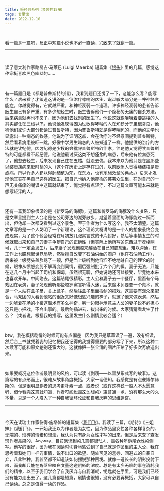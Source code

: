 ```yaml
---
title: 短经典系列（套装共15册）
tags: 竹里馆
date: 2022-12-10
---
```


<br/>

看一篇是一篇吧，反正中短篇小说也不必一直读，兴致来了就翻一篇。

---

<br/>

读了意大利作家路易吉·马莱巴 (Luigi Malerba) 短篇集《[银头](https://book.douban.com/subject/26695859/)》里的几篇，感觉这作家挺喜欢黑色幽默的……

<br/>

有一篇题目是《都是普鲁斯特的错》，我看到题目还愣了一下，这能怎么写？能写什么？后来看了才知道这讲的是一位治疗哮喘的医生，说过敏大部分是一种神经官能症，你越觉得有，它就越严重，和神经衰弱一个道理。许多神经衰弱的患者告诉医生自己有多严重、有多少想轻生时，医生告诉他们一个隐秘的无痛的自杀方法，后来病患就再也不来了，因为他们去找别的医生了。他说这就像嚷嚷着要跳楼的人其实都住在三楼以下。他说他发现得因为过敏得哮喘的人在知识分子里很常见，他猜他们或许大部分都读过普鲁斯特，因为普鲁斯特就是得哮喘死的，而他的文学也显露出一种病态的敏感。他说为了证明这点，会在治疗时不经意间提到普鲁斯特，然后看着病患被吓一跳，好像中学男生暗恋的人被知道了一样。他提供的治疗的方法就是读纪德，因为纪德是少数的会批评普鲁斯特的作家，但是他又觉得读普鲁斯特的可能都看不起纪德。他说他最讨厌这类不想痊愈的病患，后来他有位病患死了，他想去轻生，后来发现自己住在五楼，就没去做。我本来以为他只是在黑那些以装贵族病来赶时髦的人（这个在历史上是存在过的，以前欧洲人觉得肺结核是贵族病，所以许多人都以得肺结核为荣。在东方，也有东施效颦的典故。）后来才发现他其实在黑自己这样的医生，把自己也纳入他揶揄的芸芸众生里，在对自己的一声无关痛痒的嘲讽中这篇就结束了，俺觉得有点轻浮，不过这篇文章可能本来就是想写轻浮的人。

<br/>

还有一篇我印象很深的是《新罗马的海豚》，这篇和新罗马的海豚没什么关系，只是文章里提到主人公老是在公司旁边的湖旁散步，期望着里面的海豚能过一跃而出，但他却一次都没看到过这个景色。至于作者为什么写这个，我不太清楚。这篇文章写的是一个人发明了一个新理论，这个理论大概讲的是一个人的想象最终会变成现实，为了这个他会经常在月初放几张寓言式的卡片封好，然后等事情发生的时候就取出来和自己的妻子争辩自己的正确性（但实际上他所写的东西过于模棱两可，几乎一定会发生），后来妻子发现他越来越活在自己的臆想里，难以沟通，在工作上也臆想起世界局势，然后擅自改变了石油供给的商户（他在石油场工作），后来被上级劈头盖脸骂了一顿，但是当上级听到他滔滔不绝地讲自己的理论的时候，眼神从愤怒变到不解再变到同情，最后强制批了六个月的假。妻子无法，只能在这几个月中当起了司机和保姆，虽然很无聊，但她说她还可以接受，毕竟她本来也喜欢开车。中间略去。这篇结尾很精彩。主人公和妻子去一个餐厅，里面有个马戏团在表演，妻子发现他听那些塔罗寓言听得入迷，后来魔术师要变一个魔术，就是一个人站在盒子里，关上盒子，然后往盒子里面插剑的把戏，这需要有观众来配合，马戏团的人看到他站的很近又好像很感兴趣的样子，就邀了他来做表演，然后一边唬着在场的小孩这魔术有多么神奇，另一边眼神示意主人公的妻子说不必担心这只是小把戏，不会出事的。最后剑插进去，拔出来的时候。大家猜猜看发生了什么？（或者说，根据我的描写，这里发生什么剧情比较合适？）

<br/>

btw，我在概括剧情的时候可能有点偏差，因为我只是草草读了一遍，没有细读，然后合上书就凭着我的记忆把我还记得的我觉得重要的部分写了下来，所以这种二次续写可能和原文差别还蛮大的。这就像把一张全清的图片压缩了好多次再放送出来。

<br/>

如果要概况这位作者最明显的风格，可以读《剽窃——以噩梦形式写的故事》。这篇写的有点形而上，很难从故事角度概括，大家一读便知。我感觉是有点像博尔赫斯的，但是很明显作者的思考更朴素一点，或者说（或许这样说一般人不太愿意听，但你看完这篇就知道，作者可能也是这么想的）更普通一点。没有那么大的文本量，只是一个人陷入了一种自我循环论证和自我厌弃的思维迷宫。

---

<br/>

今天在读瑞士作家彼得·施塔姆的短篇集《[我们飞](https://book.douban.com/subject/26704178/)》。我读了三篇，《期待》《三姐妹》《我们飞》，一开始我还以为作者是为女性，因为作品里女性各种各样复杂的、无端的、琐碎的情绪和想法，我认为只有身为女性才写的出来，但是后来查了查发现作者是男的。Anyway，目前我读到的几篇都很动人，是各种年龄段女性的侧写。他写的很好，因为我在阅读时切身地感受到了自己就是作品里的主人公，我在思考着和她们一样的事情，说不出口的欲望、随处可见的羞辱、回避式的自暴自弃，凡此种种，我甚至都不知道该如何摆脱那种困境。就像一道长长的阴影投射下来，而我却只能在角落里暗自度量这道阴影的浓度。总是有太多无聊的事在消耗我们的精神，以至于我们学会了自我厌弃与自我消耗，钥匙就在手里，可是我们已经没有能力走出去了。这几篇都是短篇，剧情也很短，没有必要再概括，大家可以自己读读。总之是值得一读的作品。

<br/>

